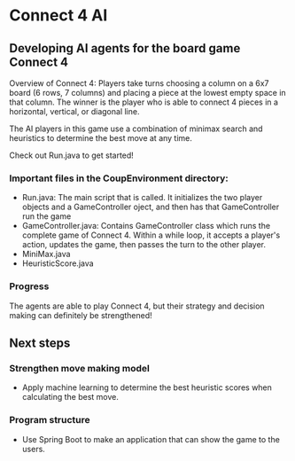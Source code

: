 # Connect 4 AI
## Developing AI agents for the board game Connect 4

Overview of Connect 4: Players take turns choosing a column on a 6x7 board (6 rows, 7 columns) and placing a piece at the lowest empty space in that column. The winner is the player who is able to connect 4 pieces in a horizontal, vertical, or diagonal line.

The AI players in this game use a combination of minimax search and heuristics to determine the best move at any time.

Check out Run.java to get started!

### Important files in the CoupEnvironment directory:
* Run.java: The main script that is called. It initializes the two player objects and a GameController oject, and then has that GameController run the game
* GameController.java: Contains GameController class which runs the complete game of Connect 4. Within a while loop, it accepts a player's action, updates the game, then passes the turn to the other player.
* MiniMax.java
* HeuristicScore.java

### Progress
The agents are able to play Connect 4, but their strategy and decision making can definitely be strengthened!

## Next steps

### Strengthen move making model

* Apply machine learning to determine the best heuristic scores when calculating the best move.

### Program structure

* Use Spring Boot to make an application that can show the game to the users.